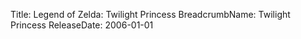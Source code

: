 Title: Legend of Zelda: Twilight Princess
BreadcrumbName: Twilight Princess
ReleaseDate: 2006-01-01
